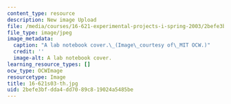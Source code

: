 ```yaml
---
content_type: resource
description: New image Upload
file: /media/courses/16-621-experimental-projects-i-spring-2003/2befe3bfdda4dd7089c819024a5485be_16-621s03-th.jpg
file_type: image/jpeg
image_metadata:
  caption: "A lab notebook cover.\_(Image\_courtesy of\_MIT OCW.)"
  credit: ''
  image-alt: A lab notebook cover.
learning_resource_types: []
ocw_type: OCWImage
resourcetype: Image
title: 16-621s03-th.jpg
uid: 2befe3bf-dda4-dd70-89c8-19024a5485be
---
```

